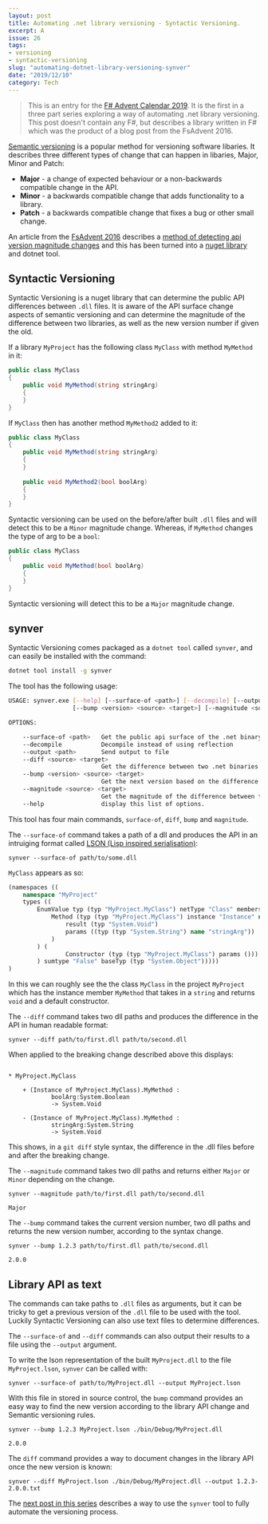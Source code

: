 ```yaml
---
layout: post
title: Automating .net library versioning - Syntactic Versioning.
excerpt: A 
issue: 26
tags: 
- versioning
- syntactic-versioning
slug: "automating-dotnet-library-versioning-synver"
date: "2019/12/10"
category: Tech
---
```


> This is an entry for the [F# Advent Calendar 2019](https://sergeytihon.com/tag/fsadvent). It is the first in a three part series exploring a way of automating .net library versioning. This post doesn't contain any F#, but describes a library written in F# which was the product of a blog post from the FsAdvent 2016.

[Semantic versioning](https://semver.org/) is a popular method for versioning software libaries. 
It describes three different types of change that can happen in libaries, Major, Minor and Patch:

- **Major** - a change of expected behaviour or a non-backwards compatible change in the API.
- **Minor** - a backwards compatible change that adds functionality to a library. 
- **Patch** - a backwards compatible change that fixes a bug or other small change.

An article from the [FsAdvent 2016](https://sergeytihon.com/2016/10/23/f-advent-calendar-in-english-2016/) describes a [method of detecting api version magnitude changes](http://blog.stermon.com/articles/2016/12/01/semantic-versioning-dotnet-libs-and-nuget-pkgs) and this has been turned into a [nuget library](https://github.com/fsprojects/SyntacticVersioning) and dotnet tool.

## Syntactic Versioning

Syntactic Versioning is a nuget library that can determine the public API differences between `.dll` files.
It is aware of the API surface change aspects of semantic versioning and can determine the magnitude of the difference between two libraries, as well as the new version number if given the old. 

If a library `MyProject` has the following class `MyClass` with method `MyMethod` in it:

``` csharp
public class MyClass 
{
    public void MyMethod(string stringArg)
    {
    }
}
```

If `MyClass` then has another method `MyMethod2` added to it:

``` csharp
public class MyClass 
{
    public void MyMethod(string stringArg)
    {
    }
    
    public void MyMethod2(bool boolArg)
    {
    }
}
```

Syntactic versioning can be used on the before/after built `.dll` files and will detect this to be a `Minor` magnitude change. Whereas, if `MyMethod` changes the type of arg to be a `bool`:

``` csharp
public class MyClass 
{
    public void MyMethod(bool boolArg)
    {
    }
}
```

Syntactic versioning will detect this to be a `Major` magnitude change.

## synver

Syntactic Versioning comes packaged as a `dotnet tool` called `synver`, and can easily be installed with the command:

``` bash
dotnet tool install -g synver
```

The tool has the following usage:

``` bash
USAGE: synver.exe [--help] [--surface-of <path>] [--decompile] [--output <path>] [--diff <source> <target>]
                  [--bump <version> <source> <target>] [--magnitude <source> <target>]

OPTIONS:

    --surface-of <path>   Get the public api surface of the .net binary as lson
    --decompile           Decompile instead of using reflection
    --output <path>       Send output to file
    --diff <source> <target>
                          Get the difference between two .net binaries
    --bump <version> <source> <target>
                          Get the next version based on the difference between two .net binaries
    --magnitude <source> <target>
                          Get the magnitude of the difference between two .net binaries
    --help                display this list of options.
```

This tool has four main commands, `surface-of`, `diff`, `bump` and `magnitude`.

The `--surface-of` command takes a path of a dll and produces the API in an intruiging format called [LSON (Lisp inspired serialisation)](https://github.com/fsprojects/LSON):

```
synver --surface-of path/to/some.dll
```

`MyClass` appears as so:

``` clojure
(namespaces ((
    namespace "MyProject" 
    types ((
        EnumValue typ (typ "MyProject.MyClass") netType "Class" members ((
            Method (typ (typ "MyProject.MyClass") instance "Instance" name "MyMethod" 
                result (typ "System.Void") 
                params ((typ (typ "System.String") name "stringArg"))
            )
        ) (
                Constructor (typ (typ "MyProject.MyClass") params ()))
        ) sumtype "False" baseTyp (typ "System.Object")))))
)
```

In this we can roughly see the the class `MyClass` in the project `MyProject` which has the instance member `MyMethod` that takes in a `string` and returns `void` and a default constructor.

The `--diff` command takes two dll paths and produces the difference in the API in human readable format:

```
synver --diff path/to/first.dll path/to/second.dll
```

When applied to the breaking change described above this displays:

``` 

* MyProject.MyClass

    + (Instance of MyProject.MyClass).MyMethod :
            boolArg:System.Boolean
            -> System.Void

    - (Instance of MyProject.MyClass).MyMethod :
            stringArg:System.String
            -> System.Void
```

This shows, in a `git diff` style syntax, the difference in the .dll files before and after the breaking change.

The `--magnitude` command takes two dll paths and returns either `Major` or `Minor` depending on the change.

```
synver --magnitude path/to/first.dll path/to/second.dll

Major 
```

The `--bump` command takes the current version number, two dll paths and returns the new version number, according to the syntax change.

```
synver --bump 1.2.3 path/to/first.dll path/to/second.dll

2.0.0
```

## Library API as text

The commands can take paths to `.dll` files as arguments, but it can be tricky to get a previous version of the `.dll` file to be used with the tool. Luckily Syntactic Versioning can also use text files to determine differences. 

The `--surface-of` and `--diff` commands can also output their results to a file using the `--output` argument. 

To write the lson representation of the built `MyProject.dll` to the file `MyProject.lson`, `synver` can be called with:

```
synver --surface-of path/to/MyProject.dll --output MyProject.lson
```

With this file in stored in source control, the `bump` command provides an easy way to find the new version according to the library API change and Semantic versioning rules.

```
synver --bump 1.2.3 MyProject.lson ./bin/Debug/MyProject.dll

2.0.0
```

The `diff` command provides a way to document changes in the library API once the new version is known:

```
synver --diff MyProject.lson ./bin/Debug/MyProject.dll --output 1.2.3-2.0.0.txt
```

The [next post in this series](/automating-dotnet-library-versioning-process) describes a way to use the `synver` tool to fully automate the versioning process.
